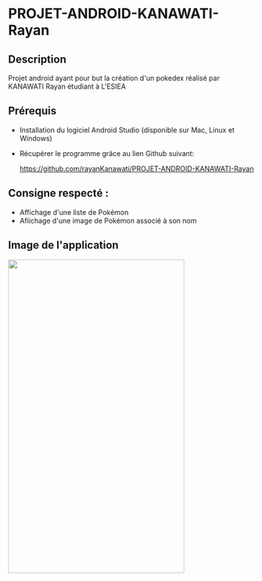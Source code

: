 # PROJET-ANDROID-KANAWATI-Rayan

## Description

Projet android ayant pour but la création d'un pokedex réalisé par KANAWATI Rayan étudiant à L'ESIEA

## Prérequis

* Installation du logiciel Android Studio (disponible sur Mac, Linux et Windows)
* Récupérer le programme grâce au lien Github suivant:

  https://github.com/rayanKanawati/PROJET-ANDROID-KANAWATI-Rayan
  
## Consigne respecté : 
 * Affichage d'une liste de Pokémon
 * Afiichage d'une image de Pokémon associé à son nom
 
 
## Image de l'application

<img src="https://user-images.githubusercontent.com/62397552/82733560-e1b71400-9d14-11ea-99e8-fa18fe3c5168.jpg" width="360" height="640" />

